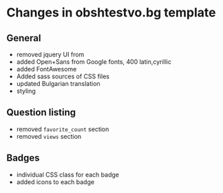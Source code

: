 # Changes in obshtestvo.bg template

## General
 - removed jquery UI from
 - added Open+Sans from Google fonts, 400 latin,cyrillic
 - added FontAwesome
 - Added sass sources of CSS files
 - updated Bulgarian translation
 - styling

## Question listing

 - removed `favorite_count` section
 - removed `views` section

## Badges
 - individual CSS class for each badge
 - added icons to each badge